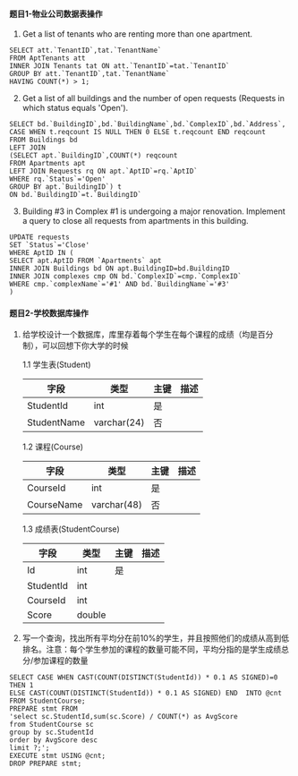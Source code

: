 ﻿#### 题目1-物业公司数据表操作
1. Get a list of tenants who are renting more than one apartment. 
```
SELECT att.`TenantID`,tat.`TenantName`
FROM AptTenants att 
INNER JOIN Tenants tat ON att.`TenantID`=tat.`TenantID`
GROUP BY att.`TenantID`,tat.`TenantName`
HAVING COUNT(*) > 1;
```
2. Get a list of all buildings and the number of open requests (Requests in which status equals 'Open'). 
```
SELECT bd.`BuildingID`,bd.`BuildingName`,bd.`ComplexID`,bd.`Address`,
CASE WHEN t.reqcount IS NULL THEN 0 ELSE t.reqcount END reqcount
FROM Buildings bd 
LEFT JOIN
(SELECT apt.`BuildingID`,COUNT(*) reqcount
FROM Apartments apt
LEFT JOIN Requests rq ON apt.`AptID`=rq.`AptID`
WHERE rq.`Status`='Open'
GROUP BY apt.`BuildingID`) t
ON bd.`BuildingID`=t.`BuildingID`
```
3. Building #3 in Complex #1 is undergoing a major renovation. Implement a query to close all requests from apartments in this building.  
```
UPDATE requests
SET `Status`='Close'
WHERE AptID IN (
SELECT apt.AptID FROM `Apartments` apt 
INNER JOIN Buildings bd ON apt.BuildingID=bd.BuildingID
INNER JOIN complexes cmp ON bd.`ComplexID`=cmp.`ComplexID`
WHERE cmp.`complexName`='#1' AND bd.`BuildingName`='#3'
)
```

#### 题目2-学校数据库操作
1. 给学校设计一个数据库，库里存着每个学生在每个课程的成绩（均是百分制），可以回想下你大学的时候

   1.1 学生表(Student)

   | 字段        | 类型        | 主键 | 描述 |
   | ----------- | ----------- | ---- | ---- |
   | StudentId   | int         | 是   |      |
   | StudentName | varchar(24) | 否   |      |

   1.2 课程(Course)

   | 字段       | 类型        | 主键 | 描述 |
   | ---------- | ----------- | ---- | ---- |
   | CourseId   | int         | 是   |      |
   | CourseName | varchar(48) | 否   |      |

   1.3 成绩表(StudentCourse)

   | 字段      | 类型   | 主键 | 描述 |
   | --------- | ------ | ---- | ---- |
   | Id        | int    | 是   |      |
   | StudentId | int    |      |      |
   | CourseId  | int    |      |      |
   | Score     | double |      |      |

   

2. 写一个查询，找出所有平均分在前10%的学生，并且按照他们的成绩从高到低排名。注意：每个学生参加的课程的数量可能不同，平均分指的是学生成绩总分/参加课程的数量
```
SELECT CASE WHEN CAST(COUNT(DISTINCT(StudentId)) * 0.1 AS SIGNED)=0 THEN 1
ELSE CAST(COUNT(DISTINCT(StudentId)) * 0.1 AS SIGNED) END  INTO @cnt FROM StudentCourse;
PREPARE stmt FROM 
'select sc.StudentId,sum(sc.Score) / COUNT(*) as AvgScore
from StudentCourse sc 
group by sc.StudentId
order by AvgScore desc
limit ?;';
EXECUTE stmt USING @cnt;
DROP PREPARE stmt;
```